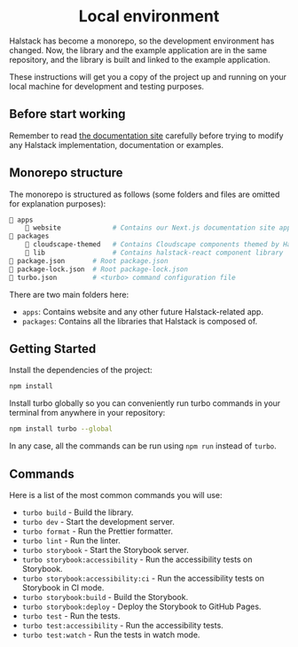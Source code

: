 <h1 align="center">Local environment</h1>

Halstack has become a monorepo, so the development environment has changed. Now, the library and the example application are in the same repository, and the library is built and linked to the example application.

These instructions will get you a copy of the project up and running on your local machine for development and testing purposes.

## Before start working

Remember to read [the documentation site](https://developer.dxc.com/halstack/) carefully before trying to modify any Halstack implementation, documentation or examples.

## Monorepo structure

The monorepo is structured as follows (some folders and files are omitted for explanation purposes):

```bash
📂 apps
    📂 website             # Contains our Next.js documentation site application
📂 packages
    📂 cloudscape-themed   # Contains Cloudscape components themed by Halstack
    📂 lib                 # Contains halstack-react component library
📄 package.json       # Root package.json
📄 package-lock.json  # Root package-lock.json
📄 turbo.json         # <turbo> command configuration file
```

There are two main folders here:

- `apps`: Contains website and any other future Halstack-related app.
- `packages`: Contains all the libraries that Halstack is composed of.

## Getting Started

Install the dependencies of the project:

```bash
npm install
```

Install turbo globally so you can conveniently run turbo commands in your terminal from anywhere in your repository:

```bash
npm install turbo --global
```

In any case, all the commands can be run using `npm run` instead of `turbo`.

## Commands

Here is a list of the most common commands you will use:

- `turbo build` - Build the library.
- `turbo dev` - Start the development server.
- `turbo format` - Run the Prettier formatter.
- `turbo lint` - Run the linter.
- `turbo storybook` - Start the Storybook server.
- `turbo storybook:accessibility` - Run the accessibility tests on Storybook.
- `turbo storybook:accessibility:ci` - Run the accessibility tests on Storybook in CI mode.
- `turbo storybook:build` - Build the Storybook.
- `turbo storybook:deploy` - Deploy the Storybook to GitHub Pages.
- `turbo test` - Run the tests.
- `turbo test:accessibility` - Run the accessibility tests.
- `turbo test:watch` - Run the tests in watch mode.
